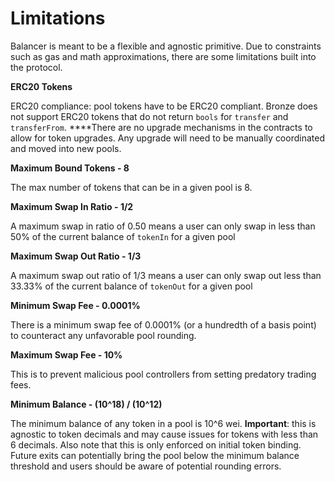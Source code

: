 # Limitations

Balancer is meant to be a flexible and agnostic primitive. Due to constraints such as gas and math approximations, there are some limitations built into the protocol.

**ERC20 Tokens**

ERC20 compliance: pool tokens have to be ERC20 compliant. Bronze does not support ERC20 tokens that do not return `bools` for `transfer` and `transferFrom`. ****There are no upgrade mechanisms in the contracts to allow for token upgrades. Any upgrade will need to be manually coordinated and moved into new pools.

 **Maximum Bound Tokens - 8**

The max number of tokens that can be in a given pool is 8.

**Maximum Swap In Ratio - 1/2**

A maximum swap in ratio of 0.50 means a user can only swap in less than 50% of the current balance of `tokenIn` for a given pool

**Maximum Swap Out Ratio - 1/3**

A maximum swap out ratio of 1/3 means a user can only swap out less than 33.33% of the current balance of `tokenOut` for a given pool

**Minimum Swap Fee - 0.0001%**

There is a minimum swap fee of 0.0001% \(or a hundredth of a basis point\) to counteract any unfavorable pool rounding.

**Maximum Swap Fee - 10%**

This is to prevent malicious pool controllers from setting predatory trading fees.

**Minimum Balance - \(10^18\) / \(10^12\)**

The minimum balance of any token in a pool is 10^6 wei. **Important**: this is agnostic to token decimals and may cause issues for tokens with less than 6 decimals. Also note that this is only enforced on initial token binding. Future exits can potentially bring the pool below the minimum balance threshold and users should be aware of potential rounding errors.



